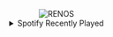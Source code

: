 <div align="center">
<picture>
    <source media="(prefers-color-scheme: dark)" srcset="https://i.ibb.co/HrVSCmX/output-gif.gif">
    <source media="(prefers-color-scheme: light)" srcset="https://i.ibb.co/HrVSCmX/output-gif.gif">
    <img alt="RENOS" src="https://i.ibb.co/HrVSCmX/output-gif.gif">
</picture>
<details>
<summary>Spotify Recently Played</summary>
<img src="https://spotify-recently-played-readme.vercel.app/api?user=31d6d6zerc5ct6kck32na2ozsqf4&unique=1&width=400" alt="Spotify" />
</details>
</div>

<!-- Image deletion URL: https://ibb.co/MRsvfq9/ff90920ad84352bbba7e0a674dd9743e -->